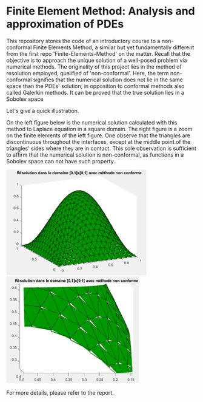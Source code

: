 # Finite Element Method: Analysis and approximation of PDEs

This repository stores the code of an introductory course to a non-conformal Finite Elements Method, a similar but yet fundamentally different from the first repo 'Finite-Elements-Method' on the matter. Recall that the objective is to approach the unique solution of a well-posed problem via numerical methods. The originality of this project lies in the method of resolution employed, qualified of 'non-conformal'. Here, the term non-conformal signifies that the numerical solution does not lie in the same space than the PDEs' solution; in opposition to conformal methods also called Galerkin methods. It can be proved that the true solution lies in a Sobolev space

Let's give a quick illustration.

On the left figure below is the numerical solution calculated with this method to Laplace equation in a square domain. The right figure is a zoom on the finite elements of the left figure. One observe that the triangles are discontinuous throughout the interfaces, except at the middle point of the triangles' sides where they are in contact. This sole observation is sufficient to affirm that the numerical solution is non-conformal, as functions in a Sobolev space can not have such property.

<img src="img/uh1.PNG" alt="drawing" width="370"/> <img src="img/uh1_coup.PNG" alt="drawing" width="350"/>

For more details, please refer to the report.

